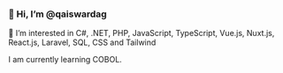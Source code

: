 ### 👋 Hi, I’m @qaiswardag

👀 I’m interested in C#, .NET, PHP, JavaScript, TypeScript, Vue.js, Nuxt.js, React.js, Laravel, SQL, CSS and Tailwind

I am currently learning COBOL.
